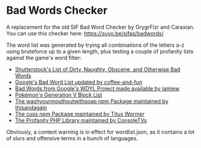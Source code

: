 # Bad Words Checker

A replacement for the old SIF Bad Word Checker by GrygrFlzr and Caraxian.
You can use this checker here: https://suyo.be/sifas/badwords/

The word list was generated by trying all combinations of the letters a-z using bruteforce up to a given length, plus
testing a couple of profanity lists against the game's word filter:
* [Shutterstock's List of Dirty, Naughty, Obscene, and Otherwise Bad Words](https://github.com/LDNOOBW/List-of-Dirty-Naughty-Obscene-and-Otherwise-Bad-Words)
* [Google's Bad Word List updated by coffee-and-fun](https://github.com/coffee-and-fun/google-profanity-words)
* [Bad Words from Google's WDYL Project made available by jamiew](https://gist.github.com/jamiew/1112488)
* [Pokémon's Generation V Block List](https://bulbapedia.bulbagarden.net/wiki/List_of_censored_words_in_Generation_V)
* [The washyourmouthoutwithsoap npm Package maintained by thisandagain](https://github.com/thisandagain/washyourmouthoutwithsoap/)
* [The cuss npm Package maintained by Titus Wormer](https://gist.github.com/jamiew/1112488)
* [The Profanity PHP Library maintained by ConsoleTVs](https://github.com/ConsoleTVs/Profanity)

Obviously, a content warning is in effect for wordlist.json, as it contains a lot of slurs and offensive terms in a bunch of languages.